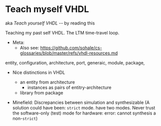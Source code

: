 # Teach myself VHDL
aka *Teach yourself VHDL* -- by reading this

Teaching my past self VHDL. The LTM time-travel loop.

* Meta:
   * Also see: https://github.com/sohale/cs-glossaries/blob/master/refs/vhdl-resources.md

entity, configuration, architecture, port, generaic, module, package, 

* Nice distinctions in VHDL
   * an entity from architecture
      * instances as pairs of entitry-architecture
   * library from package

* Minefield: Discrepancies between simulation and synthesizable
(A solution could have been: `strict` mode. have two modes. Never trust the software-only (test) mode for hardware: error: cannot synthesis a non-`strict`)
